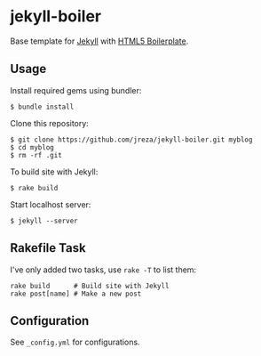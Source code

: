 # jekyll-boiler
Base template for [Jekyll](http://jekyllrb.com/) with [HTML5 Boilerplate](http://html5boilerplate.com/).

## Usage
Install required gems using bundler:

```
$ bundle install
```

Clone this repository:

```
$ git clone https://github.com/jreza/jekyll-boiler.git myblog
$ cd myblog
$ rm -rf .git
```

To build site with Jekyll:

```
$ rake build
```

Start localhost server:

```
$ jekyll --server
```

## Rakefile Task
I've only added two tasks, use `rake -T` to list them:

```
rake build		# Build site with Jekyll
rake post[name]	# Make a new post
```

## Configuration
See `_config.yml` for configurations.